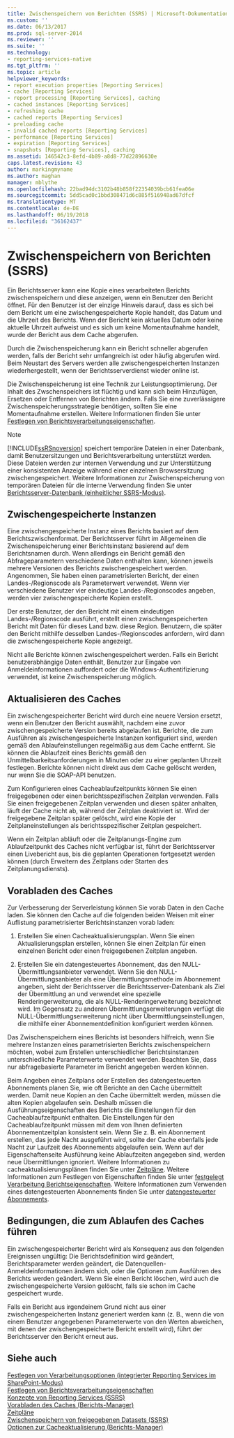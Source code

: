 ```yaml
---
title: Zwischenspeichern von Berichten (SSRS) | Microsoft-Dokumentation
ms.custom: ''
ms.date: 06/13/2017
ms.prod: sql-server-2014
ms.reviewer: ''
ms.suite: ''
ms.technology:
- reporting-services-native
ms.tgt_pltfrm: ''
ms.topic: article
helpviewer_keywords:
- report execution properties [Reporting Services]
- cache [Reporting Services]
- report processing [Reporting Services], caching
- cached instances [Reporting Services]
- refreshing cache
- cached reports [Reporting Services]
- preloading cache
- invalid cached reports [Reporting Services]
- performance [Reporting Services]
- expiration [Reporting Services]
- snapshots [Reporting Services], caching
ms.assetid: 146542c3-8efd-4b89-a8d8-77d22896630e
caps.latest.revision: 43
author: markingmyname
ms.author: maghan
manager: mblythe
ms.openlocfilehash: 22bad94dc3102b48b858f22354039bcb61fea06e
ms.sourcegitcommit: 5dd5cad0c1bbd308471d6c885f516948ad67dfcf
ms.translationtype: MT
ms.contentlocale: de-DE
ms.lasthandoff: 06/19/2018
ms.locfileid: "36162437"
---
```

# <a name="caching-reports-ssrs"></a>Zwischenspeichern von Berichten (SSRS)
  Ein Berichtsserver kann eine Kopie eines verarbeiteten Berichts zwischenspeichern und diese anzeigen, wenn ein Benutzer den Bericht öffnet. Für den Benutzer ist der einzige Hinweis darauf, dass es sich bei dem Bericht um eine zwischengespeicherte Kopie handelt, das Datum und die Uhrzeit des Berichts. Wenn der Bericht kein aktuelles Datum oder keine aktuelle Uhrzeit aufweist und es sich um keine Momentaufnahme handelt, wurde der Bericht aus dem Cache abgerufen.  
  
 Durch die Zwischenspeicherung kann ein Bericht schneller abgerufen werden, falls der Bericht sehr umfangreich ist oder häufig abgerufen wird. Beim Neustart des Servers werden alle zwischengespeicherten Instanzen wiederhergestellt, wenn der Berichtsserverdienst wieder online ist.  
  
 Die Zwischenspeicherung ist eine Technik zur Leistungsoptimierung. Der Inhalt des Zwschenspeichers ist flüchtig und kann sich beim Hinzufügen, Ersetzen oder Entfernen von Berichten ändern. Falls Sie eine zuverlässigere Zwischenspeicherungsstrategie benötigen, sollten Sie eine Momentaufnahme erstellen. Weitere Informationen finden Sie unter [Festlegen von Berichtsverarbeitungseigenschaften](set-report-processing-properties.md).  
  
> [!NOTE]  
>  [!INCLUDE[ssRSnoversion](../../includes/ssrsnoversion-md.md)] speichert temporäre Dateien in einer Datenbank, damit Benutzersitzungen und Berichtsverarbeitung unterstützt werden. Diese Dateien werden zur internen Verwendung und zur Unterstützung einer konsistenten Anzeige während einer einzelnen Browsersitzung zwischengespeichert. Weitere Informationen zur Zwischenspeicherung von temporären Dateien für die interne Verwendung finden Sie unter [Berichtsserver-Datenbank (einheitlicher SSRS-Modus)](report-server-database-ssrs-native-mode.md).  
  
## <a name="cached-instances"></a>Zwischengespeicherte Instanzen  
 Eine zwischengespeicherte Instanz eines Berichts basiert auf dem Berichtszwischenformat. Der Berichtsserver führt im Allgemeinen die Zwischenspeicherung einer Berichtsinstanz basierend auf dem Berichtsnamen durch. Wenn allerdings ein Bericht gemäß den Abfrageparametern verschiedene Daten enthalten kann, können jeweils mehrere Versionen des Berichts zwischengespeichert werden. Angenommen, Sie haben einen parametrisierten Bericht, der einen Landes-/Regionscode als Parameterwert verwendet. Wenn vier verschiedene Benutzer vier eindeutige Landes-/Regionscodes angeben, werden vier zwischengespeicherte Kopien erstellt.  
  
 Der erste Benutzer, der den Bericht mit einem eindeutigen Landes-/Regionscode ausführt, erstellt einen zwischengespeicherten Bericht mit Daten für dieses Land bzw. diese Region. Benutzern, die später den Bericht mithilfe desselben Landes-/Regionscodes anfordern, wird dann die zwischengespeicherte Kopie angezeigt.  
  
 Nicht alle Berichte können zwischengespeichert werden. Falls ein Bericht benutzerabhängige Daten enthält, Benutzer zur Eingabe von Anmeldeinformationen auffordert oder die Windows-Authentifizierung verwendet, ist keine Zwischenspeicherung möglich.  
  
## <a name="refreshing-the-cache"></a>Aktualisieren des Caches  
 Ein zwischengespeicherter Bericht wird durch eine neuere Version ersetzt, wenn ein Benutzer den Bericht auswählt, nachdem eine zuvor zwischengespeicherte Version bereits abgelaufen ist. Berichte, die zum Ausführen als zwischengespeicherte Instanzen konfiguriert sind, werden gemäß den Ablaufeinstellungen regelmäßig aus dem Cache entfernt. Sie können die Ablaufzeit eines Berichts gemäß den Unmittelbarkeitsanforderungen in Minuten oder zu einer geplanten Uhrzeit festlegen. Berichte können nicht direkt aus dem Cache gelöscht werden, nur wenn Sie die SOAP-API benutzen.  
  
 Zum Konfigurieren eines Cacheablaufzeitpunkts können Sie einen freigegebenen oder einen berichtsspezifischen Zeitplan verwenden. Falls Sie einen freigegebenen Zeitplan verwenden und diesen später anhalten, läuft der Cache nicht ab, während der Zeitplan deaktiviert ist. Wird der freigegebene Zeitplan später gelöscht, wird eine Kopie der Zeitplaneinstellungen als berichtsspezifischer Zeitplan gespeichert.  
  
 Wenn ein Zeitplan abläuft oder die Zeitplanungs-Engine zum Ablaufzeitpunkt des Caches nicht verfügbar ist, führt der Berichtsserver einen Livebericht aus, bis die geplanten Operationen fortgesetzt werden können (durch Erweitern des Zeitplans oder Starten des Zeitplanungsdiensts).  
  
## <a name="preloading-the-cache"></a>Vorabladen des Caches  
 Zur Verbesserung der Serverleistung können Sie vorab Daten in den Cache laden. Sie können den Cache auf die folgenden beiden Weisen mit einer Auflistung parametrisierter Berichtsinstanzen vorab laden:  
  
1.  Erstellen Sie einen Cacheaktualisierungsplan. Wenn Sie einen Aktualisierungsplan erstellen, können Sie einen Zeitplan für einen einzelnen Bericht oder einen freigegebenen Zeitplan angeben.  
  
2.  Erstellen Sie ein datengesteuertes Abonnement, das den NULL-Übermittlungsanbieter verwendet. Wenn Sie den NULL-Übermittlungsanbieter als eine Übermittlungsmethode im Abonnement angeben, sieht der Berichtsserver die Berichtsserver-Datenbank als Ziel der Übermittlung an und verwendet eine spezielle Renderingerweiterung, die als NULL-Renderingerweiterung bezeichnet wird. Im Gegensatz zu anderen Übermittlungserweiterungen verfügt die NULL-Übermittlungserweiterung nicht über Übermittlungseinstellungen, die mithilfe einer Abonnementdefinition konfiguriert werden können.  
  
 Das Zwischenspeichern eines Berichts ist besonders hilfreich, wenn Sie mehrere Instanzen eines parametrisierten Berichts zwischenspeichern möchten, wobei zum Erstellen unterschiedlicher Berichtsinstanzen unterschiedliche Parameterwerte verwendet werden. Beachten Sie, dass nur abfragebasierte Parameter im Bericht angegeben werden können.  
  
 Beim Angeben eines Zeitplans oder Erstellen des datengesteuerten Abonnements planen Sie, wie oft Berichte an den Cache übermittelt werden. Damit neue Kopien an den Cache übermittelt werden, müssen die alten Kopien abgelaufen sein. Deshalb müssen die Ausführungseigenschaften des Berichts die Einstellungen für den Cacheablaufzeitpunkt enthalten. Die Einstellungen für den Cacheablaufzeitpunkt müssen mit dem von Ihnen definierten Abonnementzeitplan konsistent sein. Wenn Sie z. B. ein Abonnement erstellen, das jede Nacht ausgeführt wird, sollte der Cache ebenfalls jede Nacht zur Laufzeit des Abonnements abgelaufen sein. Wenn auf der Eigenschaftenseite Ausführung keine Ablaufzeiten angegeben sind, werden neue Übermittlungen ignoriert. Weitere Informationen zu cacheaktualisierungsplänen finden Sie unter [Zeitpläne](../subscriptions/schedules.md). Weitere Informationen zum Festlegen von Eigenschaften finden Sie unter [festgelegt Verarbeitung Berichtseigenschaften](set-report-processing-properties.md). Weitere Informationen zum Verwenden eines datengesteuerten Abonnements finden Sie unter [datengesteuerter Abonnements](../subscriptions/data-driven-subscriptions.md).  
  
## <a name="conditions-that-cause-cache-expiration"></a>Bedingungen, die zum Ablaufen des Caches führen  
 Ein zwischengespeicherter Bericht wird als Konsequenz aus den folgenden Ereignissen ungültig: Die Berichtsdefinition wird geändert, Berichtsparameter werden geändert, die Datenquellen-Anmeldeinformationen ändern sich, oder die Optionen zum Ausführen des Berichts werden geändert. Wenn Sie einen Bericht löschen, wird auch die zwischengespeicherte Version gelöscht, falls sie schon im Cache gespeichert wurde.  
  
 Falls ein Bericht aus irgendeinem Grund nicht aus einer zwischengespeicherten Instanz generiert werden kann (z. B., wenn die von einem Benutzer angegebenen Parameterwerte von den Werten abweichen, mit denen der zwischengespeicherte Bericht erstellt wird), führt der Berichtsserver den Bericht erneut aus.  
  
## <a name="see-also"></a>Siehe auch  
 [Festlegen von Verarbeitungsoptionen &#40;integrierter Reporting Services im SharePoint-Modus&#41;](../set-processing-options-reporting-services-in-sharepoint-integrated-mode.md)   
 [Festlegen von Berichtsverarbeitungseigenschaften](set-report-processing-properties.md)   
 [Konzepte von Reporting Services (SSRS)](../reporting-services-concepts-ssrs.md)   
 [Vorabladen des Caches (Berichts-Manager)](preload-the-cache-report-manager.md)   
 [Zeitpläne](../subscriptions/schedules.md)   
 [Zwischenspeichern von freigegebenen Datasets (SSRS)](cache-shared-datasets-ssrs.md)   
 [Optionen zur Cacheaktualisierung &#40;Berichts-Manager&#41;](../cache-refresh-options-report-manager.md)  
  
  